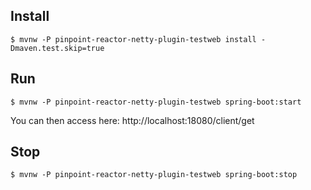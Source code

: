 ## Install
```
$ mvnw -P pinpoint-reactor-netty-plugin-testweb install -Dmaven.test.skip=true
```

## Run
```
$ mvnw -P pinpoint-reactor-netty-plugin-testweb spring-boot:start
```
You can then access here: http://localhost:18080/client/get

## Stop
```
$ mvnw -P pinpoint-reactor-netty-plugin-testweb spring-boot:stop
```

